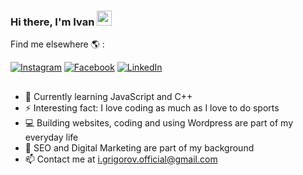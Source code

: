 ### Hi there, I'm Ivan <img src="https://media.giphy.com/media/a6XgGb3K1slXuMi1KR/giphy.gif" width="24px" height="24px">


Find me elsewhere :earth_americas: :

[![Instagram](https://img.shields.io/badge/-Instagram-e4405f?style=flat-square&logo=Instagram&logoColor=white)](https://www.instagram.com/ivangrigorov_/)
[![Facebook](https://img.shields.io/badge/-Facebook-00B2FF?style=flat-square&logo=Facebook&logoColor=white)](https://www.facebook.com/ivan.grigorov.904/) 
[![LinkedIn](https://img.shields.io/badge/-LinkedIn-0e76a8?style=flat-square&logo=Linkedin&logoColor=white)](https://www.linkedin.com/in/ivan-e-grigorov/)

##

- 🌱 Currently learning JavaScript and C++
- ⚡ Interesting fact: I love coding as much as I love to do sports
- 💻 Building websites, coding and using Wordpress are part of my everyday life
- 💬 SEO and Digital Marketing are part of my background
- 📫 Contact me at  i.grigorov.official@gmail.com
